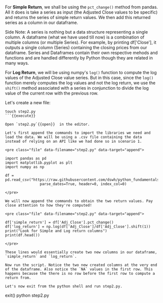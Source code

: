 For **Simple Return**, we shall be using the `pct_change()` method from pandas. All it does is take a series as input (the Adjusted Close values to be specific) and returns the series of simple return values. We then add this returned series as a column in our dataframe.

Side Note: A series is nothing but a data structure representing a single column. A dataframe (what we have used till now) is a combination of multiple columns (or multiple Series). For example, by printing df['Close'], it outputs a single column (Series) containing the closing prices from our dataframe. Series and Dataframes contain their own respective mehods and functions and are handled differently by Python though they are related in many ways.

For **Log Return**, we will be using numpy's `log()` function to compute the log values of the Adjusted Close value series. But in this case, since the `log()` function merely computes the log values and not the log return, we use the `shift()` method associated with a series in conjunction to divide the log value of the current row with the previous row.

Let's create a new file:
```
touch step2.py
```{{execute}}

Open `step2.py`{{open}}  in the editor.

Let's first append the commands to import the libraries we need and load the data. We will be using a .csv file containing the data instead of relying on an API like we had done so in scenario 1.

<pre class="file" data-filename="step2.py" data-target="append">

import pandas as pd
import matplotlib.pyplot as plt
import numpy as np

df =  pd.read_csv("https://raw.githubusercontent.com/dswh/python_fundamentals/master/images/apple_stock_eod_prices.csv",
                parse_dates=True, header=0, index_col=0)

</pre>

We will now append the commands to obtain the two return values. Pay close attention to how they're computed!

<pre class="file" data-filename="step2.py" data-target="append">

df['simple_return'] = df['Adj_Close'].pct_change()
df['log_return'] = np.log(df['Adj_Close']/df['Adj_Close'].shift(1))
print("Look for Simple and Log return columns")
print(df.head())

</pre>

These lines would essentially create two new columns in our dataframe, `simple_return` and `log_return`.

Now run the script. Notice the two new created columns at the very end of the dataframe. Also notice the `NA` values in the first row. This happens because the there is no row before the first row to compute a return from.

Let's now exit from the python shell and run step2.py.

```
exit()
python step2.py

```{{execute}}